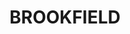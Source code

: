 ---
lastmod: '2025-04-06T06:05:20+00:00'
latitude: -32.239696
layout: suburb
longitude: 151.685456
postcode: '2420'
state: NSW
title: BROOKFIELD
url: /nsw/brookfield/
---